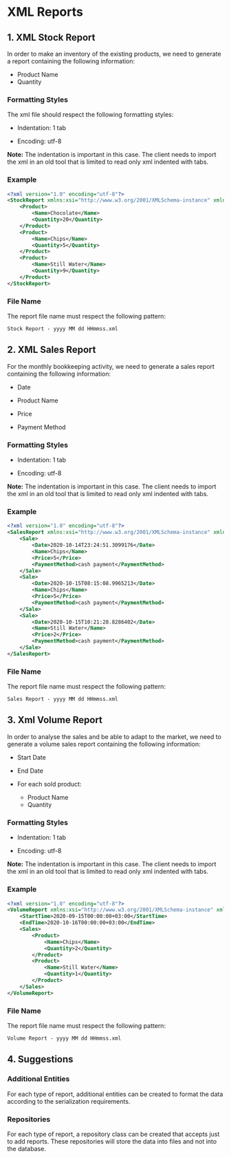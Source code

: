# XML Reports

## 1. XML Stock Report

In order to make an inventory of the existing products, we need to generate a report containing the following information:

- Product Name
- Quantity

### Formatting Styles

The xml file should respect the following formatting styles:

- Indentation: 1 tab

- Encoding: utf-8

**Note:** The indentation is important in this case. The client needs to import the xml in an old tool that is limited to read only xml indented with tabs.

### Example

```xml
<?xml version="1.0" encoding="utf-8"?>
<StockReport xmlns:xsi="http://www.w3.org/2001/XMLSchema-instance" xmlns:xsd="http://www.w3.org/2001/XMLSchema">
	<Product>
		<Name>Chocolate</Name>
		<Quantity>20</Quantity>
	</Product>
	<Product>
		<Name>Chips</Name>
		<Quantity>5</Quantity>
	</Product>
	<Product>
		<Name>Still Water</Name>
		<Quantity>9</Quantity>
	</Product>
</StockReport>
```

### File Name

The report file name must respect the following pattern:

```
Stock Report - yyyy MM dd HHmmss.xml
```



## 2. XML Sales Report

For the monthly bookkeeping activity, we need to generate a sales report containing the following information:

- Date

- Product Name

- Price

- Payment Method

### Formatting Styles

- Indentation: 1 tab

- Encoding: utf-8

**Note:** The indentation is important in this case. The client needs to import the xml in an old tool that is limited to read only xml indented with tabs.

### Example

```xml
<?xml version="1.0" encoding="utf-8"?>
<SalesReport xmlns:xsi="http://www.w3.org/2001/XMLSchema-instance" xmlns:xsd="http://www.w3.org/2001/XMLSchema">
	<Sale>
		<Date>2020-10-14T23:24:51.3099176</Date>
		<Name>Chips</Name>
		<Price>5</Price>
		<PaymentMethod>cash payment</PaymentMethod>
	</Sale>
	<Sale>
		<Date>2020-10-15T08:15:08.9965213</Date>
		<Name>Chips</Name>
		<Price>5</Price>
		<PaymentMethod>cash payment</PaymentMethod>
	</Sale>
	<Sale>
		<Date>2020-10-15T10:21:28.8286402</Date>
		<Name>Still Water</Name>
		<Price>2</Price>
		<PaymentMethod>cash payment</PaymentMethod>
	</Sale>
</SalesReport>
```

### File Name

The report file name must respect the following pattern:

```
Sales Report - yyyy MM dd HHmmss.xml
```



## 3. Xml Volume Report

In order to analyse the sales and be able to adapt to the market, we need to generate a volume sales report containing the following information:

- Start Date

- End Date

- For each sold product:
  - Product Name
  - Quantity

### Formatting Styles

- Indentation: 1 tab

- Encoding: utf-8

**Note:** The indentation is important in this case. The client needs to import the xml in an old tool that is limited to read only xml indented with tabs.

### Example

```xml
<?xml version="1.0" encoding="utf-8"?>
<VolumeReport xmlns:xsi="http://www.w3.org/2001/XMLSchema-instance" xmlns:xsd="http://www.w3.org/2001/XMLSchema">
	<StartTime>2020-09-15T00:00:00+03:00</StartTime>
	<EndTime>2020-10-16T00:00:00+03:00</EndTime>
	<Sales>
		<Product>
			<Name>Chips</Name>
			<Quantity>2</Quantity>
		</Product>
		<Product>
			<Name>Still Water</Name>
			<Quantity>1</Quantity>
		</Product>
	</Sales>
</VolumeReport>
```

### File Name

The report file name must respect the following pattern:

```
Volume Report - yyyy MM dd HHmmss.xml
```



## 4. Suggestions

### Additional Entities

For each type of report, additional entities can be created to format the data according to the serialization requirements.

### Repositories

For each type of report, a repository class can be created that accepts just to add reports. These repositories will store the data into files and not into the database. 

 